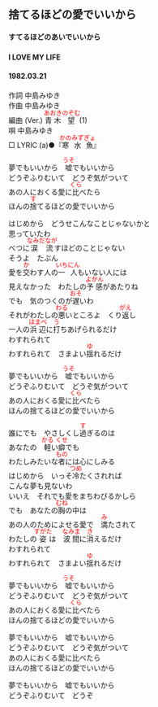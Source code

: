 <style type="text/css">
	ruby{
	    ruby-position: over;
	}
	ruby > rt{font-size: 12px;color:red;}
	p{font:16px;font-size: '楷体'}
</style>
## 捨てるほどの愛でいいから
#### すてるほどのあいでいいから
#### I LOVE MY LIFE　
#### 1982.03.21


作詞       中島みゆき  
作曲       中島みゆき  
編曲 (Ver.)       <ruby><rb>青木</rb><rp>(</rp><rt>あおき</rt><rp>)</rp></ruby><ruby><rb>望</rb><rp>(</rp><rt>のぞむ</rt><rp>)</rp></ruby> (1)  
唄       中島みゆき  
□ LYRIC (a)●『<ruby><rb>寒水</rb><rp>(</rp><rt>かのみず</rt><rp>)</rp></ruby><ruby><rb>魚</rb><rp>(</rp><rt>ぎょ</rt><rp>)</rp></ruby>』  


夢でもいいから　<ruby><rb>嘘</rb><rp>(</rp><rt>うそ</rt><rp>)</rp></ruby>でもいいから   
どうぞふりむいて　どうぞ気がついて   
あの人におくる愛に<ruby><rb>比</rb><rp>(</rp><rt>くら</rt><rp>)</rp></ruby>べたら   
ほんの<ruby><rb>捨</rb><rp>(</rp><rt>す</rt><rp>)</rp></ruby>てるほどの愛でいいから   
   
はじめから　どうせこんなことじゃないかと   
思っていたわ   
べつに<ruby><rb>涙流</rb><rp>(</rp><rt>なみだなが</rt><rp>)</rp></ruby>すほどのことじゃない   
そうよ　たぶん   
愛を<ruby><rb>交</rb><rp>(</rp><rt>か</rt><rp>)</rp></ruby>わす人の<ruby><rb>一人</rb><rp>(</rp><rt>いちにん</rt><rp>)</rp></ruby>もいない人には   
見えなかった　わたしの<ruby><rb>予感</rb><rp>(</rp><rt>よかん</rt><rp>)</rp></ruby>があたりね   
でも　気のつくのが<ruby><rb>遅</rb><rp>(</rp><rt>おそ</rt><rp>)</rp></ruby>いわ   
それがわたしの<ruby><rb>悪</rb><rp>(</rp><rt>わる</rt><rp>)</rp></ruby>いところよ　くり<ruby><rb>返</rb><rp>(</rp><rt>がえ</rt><rp>)</rp></ruby>し   
一人の<ruby><rb>浜辺</rb><rp>(</rp><rt>はまべ</rt><rp>)</rp></ruby>に<ruby><rb>打</rb><rp>(</rp><rt>う</rt><rp>)</rp></ruby>ちあげられるだけ   
わすれられて   
わすれられて　さまよい<ruby><rb>揺</rb><rp>(</rp><rt>ゆ</rt><rp>)</rp></ruby>れるだけ   
   
夢でもいいから　<ruby><rb>嘘</rb><rp>(</rp><rt>うそ</rt><rp>)</rp></ruby>でもいいから   
どうぞふりむいて　どうぞ気がついて   
あの人におくる愛に<ruby><rb>比</rb><rp>(</rp><rt>くら</rt><rp>)</rp></ruby>べたら   
ほんの捨てるほどの愛でいいから   
   
誰にでも　やさしくし<ruby><rb>過</rb><rp>(</rp><rt>す</rt><rp>)</rp></ruby>ぎるのは   
あなたの　<ruby><rb>軽</rb><rp>(</rp><rt>かる</rt><rp>)</rp></ruby>い<ruby><rb>癖</rb><rp>(</rp><rt>くせ</rt><rp>)</rp></ruby>でも   
わたしみたいな<ruby><rb>者</rb><rp>(</rp><rt>もの</rt><rp>)</rp></ruby>には心にしみる   
はじめから　いっそ<ruby><rb>冷</rb><rp>(</rp><rt>つめ</rt><rp>)</rp></ruby>たくされれば   
こんな夢も見ないわ   
いいえ　それでも愛をまちわびるかしら   
でも　あなたの<ruby><rb>胸</rb><rp>(</rp><rt>むね</rt><rp>)</rp></ruby>の中は   
あの人のためによせる愛で　<ruby><rb>満</rb><rp>(</rp><rt>み</rt><rp>)</rp></ruby>たされて   
わたしの<ruby><rb>姿</rb><rp>(</rp><rt>すがた</rt><rp>)</rp></ruby>は　<ruby><rb>波間</rb><rp>(</rp><rt>なみま</rt><rp>)</rp></ruby>に<ruby><rb>消</rb><rp>(</rp><rt>き</rt><rp>)</rp></ruby>えるだけ   
わすれられて   
わすれられて　さまよい<ruby><rb>揺</rb><rp>(</rp><rt>ゆ</rt><rp>)</rp></ruby>れるだけ   
   
夢でもいいから　<ruby><rb>嘘</rb><rp>(</rp><rt>うそ</rt><rp>)</rp></ruby>でもいいから   
どうぞふりむいて　どうぞ気がついて   
あの人におくる愛に<ruby><rb>比</rb><rp>(</rp><rt>くら</rt><rp>)</rp></ruby>べたら   
ほんの捨てるほどの愛でいいから   
   
夢でもいいから　嘘でもいいから   
どうぞふりむいて　どうぞ気がついて   
あの人におくる愛に比べたら   
ほんの捨てるほどの愛でいいから   
   
夢でもいいから　嘘でもいいから   
どうぞふりむいて　どうぞ   